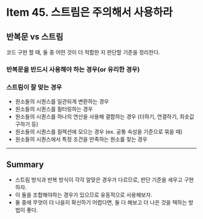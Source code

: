# Item 45. 스트림은 주의해서 사용하라


## 반복문 vs 스트림
코드 구현 할 때, 둘 중 어떤 것이 더 적합한 지 판단할 기준을 정리한다.


### 반복문을 반드시 사용해야 하는 경우(or 유리한 경우)



### 스트림이 잘 맞는 경우
- 원소들의 시퀀스를 일관되게 변환하는 경우
- 원소들의 시퀀스를 필터링하는 경우
- 원소들의 시퀀스를 하나의 연산을 사용해 결합하는 경우 (더하기, 연결하기, 최솟값 구하기 등)
- 원소들의 시퀀스를 컬렉션에 모으는 경우 (ex. 공통 속성을 기준으로 묶을 때)
- 원소들의 시퀀스에서 특정 조건을 만족하는 원소를 찾는 경우



---
## Summary
- 스트림 방식과 반복 방식이 각각 알맞은 경우가 다르므로, 판단 기준을 세우고 구현하자.
- 이 둘을 조합해야하는 경우가 있으므로 유동적으로 사용해보자.
- 둘 중에 무엇이 더 나을지 확신하기 어렵다면, 둘 다 해보고 더 나은 것을 택하는 방법이 좋다.